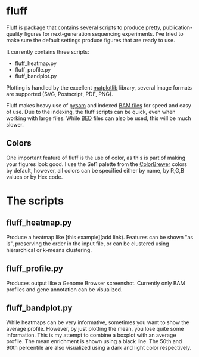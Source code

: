 fluff
=====

Fluff is package that contains several scripts to produce pretty, publication-quality figures for next-generation sequencing experiments. I've tried to make sure the default settings produce figures that are ready to use.

It currently contains three scripts:
* fluff_heatmap.py
* fluff_profile.py
* fluff_bandplot.py

Plotting is handled by the excellent [matplotlib](http://matplotlib.sourceforge.net/) library, several image formats are supported (SVG, Postscript, PDF, PNG).

Fluff makes heavy use of [pysam](http://code.google.com/p/pysam/) and indexed [BAM files](http://samtools.sourceforge.net/) for speed and easy of use. Due to the indexing, the fluff scripts can be quick, even when working with large files. While [BED](http://genome.ucsc.edu/FAQ/FAQformat.html#format1) files can also be used, this will be much slower.

Colors
------
One important feature of fluff is the use of color, as this is part of making your figures look good. I use the Set1 palette from the [ColorBrewer](http://colorbrewer2.org/) colors by default, however, all colors can be specified either by name, by R,G,B values or by Hex code.

The scripts
===========

fluff_heatmap.py
----------------
Produce a heatmap like [this example](add link). Features can be shown "as is", preserving the order in the input file, or can be clustered using hierarchical or k-means clustering. 

fluff_profile.py
----------------
Produces output like a Genome Browser screenshot. Currently only BAM profiles and gene annotation can be visualized.

fluff_bandplot.py
-----------------
While heatmaps can be very informative, sometimes you want to show the average profile. However, by just plotting the mean, you lose quite some information. This is my attempt to combine a boxplot with an average profile. The mean enrichment is shown using a black line. The 50th and 90th percentile are also visualized using a dark and light color respectively.